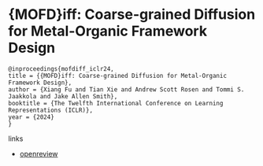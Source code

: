 # {MOFD}iff: Coarse-grained Diffusion for Metal-Organic Framework Design

```
@inproceedings{mofdiff_iclr24,
title = {{MOFD}iff: Coarse-grained Diffusion for Metal-Organic Framework Design},
author = {Xiang Fu and Tian Xie and Andrew Scott Rosen and Tommi S. Jaakkola and Jake Allen Smith},
booktitle = {The Twelfth International Conference on Learning Representations (ICLR)},
year = {2024}
}
```

links
- [openreview](https://openreview.net/forum?id=0VBsoluxR2)
